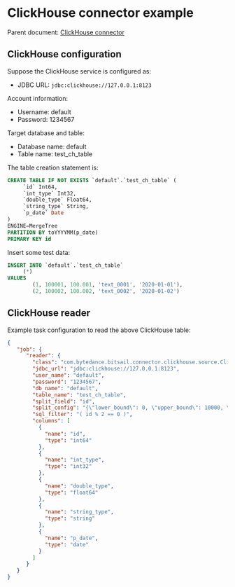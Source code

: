 # ClickHouse connector example

Parent document: [ClickHouse connector](./clickhouse.md)

## ClickHouse configuration

Suppose the ClickHouse service is configured as:
- JDBC URL: `jdbc:clickhouse://127.0.0.1:8123`

Account information:
- Username: default
- Password: 1234567

Target database and table:
- Database name: default
- Table name: test_ch_table

The table creation statement is:

```sql
CREATE TABLE IF NOT EXISTS `default`.`test_ch_table` (
     `id` Int64,
     `int_type` Int32,
     `double_type` Float64,
     `string_type` String,
     `p_date` Date
)
ENGINE=MergeTree
PARTITION BY toYYYYMM(p_date)
PRIMARY KEY id
```

Insert some test data:

```sql
INSERT INTO `default`.`test_ch_table`
     (*)
VALUES
        (1, 100001, 100.001, 'text_0001', '2020-01-01'),
        (2, 100002, 100.002, 'text_0002', '2020-01-02')
```

## ClickHouse reader

Example task configuration to read the above ClickHouse table:

```json
{
   "job": {
      "reader": {
        "class": "com.bytedance.bitsail.connector.clickhouse.source.ClickhouseSource",
        "jdbc_url": "jdbc:clickhouse://127.0.0.1:8123",
        "user_name": "default",
        "password": "1234567",
        "db_name": "default",
        "table_name": "test_ch_table",
        "split_field": "id",
        "split_config": "{\"lower_bound\": 0, \"upper_bound\": 10000, \"split_num\": 3}",
        "sql_filter": "( id % 2 == 0 )",
        "columns": [
          {
            "name": "id",
            "type": "int64"
          },
          {
            "name": "int_type",
            "type": "int32"
          },
          {
            "name": "double_type",
            "type": "float64"
          },
          {
            "name": "string_type",
            "type": "string"
          },
          {
            "name": "p_date",
            "type": "date"
          }
        ]
      }
   }
}
```
